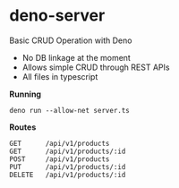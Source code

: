 # deno-server
Basic CRUD Operation with Deno

* No DB linkage at the moment 
* Allows simple CRUD through REST APIs 
* All files in typescript 

**Running**

```
deno run --allow-net server.ts
```
**Routes**
```
GET      /api/v1/products
GET      /api/v1/products/:id
POST     /api/v1/products
PUT      /api/v1/products/:id
DELETE   /api/v1/products/:id
```
